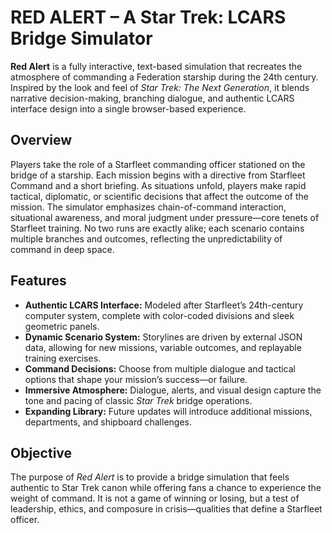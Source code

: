 # RED ALERT – A Star Trek: LCARS Bridge Simulator

**Red Alert** is a fully interactive, text-based simulation that recreates the atmosphere of commanding a Federation starship during the 24th century. Inspired by the look and feel of *Star Trek: The Next Generation*, it blends narrative decision-making, branching dialogue, and authentic LCARS interface design into a single browser-based experience.

## Overview

Players take the role of a Starfleet commanding officer stationed on the bridge of a starship. Each mission begins with a directive from Starfleet Command and a short briefing. As situations unfold, players make rapid tactical, diplomatic, or scientific decisions that affect the outcome of the mission.
The simulator emphasizes chain-of-command interaction, situational awareness, and moral judgment under pressure—core tenets of Starfleet training. No two runs are exactly alike; each scenario contains multiple branches and outcomes, reflecting the unpredictability of command in deep space.

## Features

- **Authentic LCARS Interface:** Modeled after Starfleet’s 24th-century computer system, complete with color-coded divisions and sleek geometric panels.
- **Dynamic Scenario System:** Storylines are driven by external JSON data, allowing for new missions, variable outcomes, and replayable training exercises.
- **Command Decisions:** Choose from multiple dialogue and tactical options that shape your mission’s success—or failure.
- **Immersive Atmosphere:** Dialogue, alerts, and visual design capture the tone and pacing of classic *Star Trek* bridge operations.
- **Expanding Library:** Future updates will introduce additional missions, departments, and shipboard challenges.

## Objective

The purpose of *Red Alert* is to provide a bridge simulation that feels authentic to Star Trek canon while offering fans a chance to experience the weight of command. It is not a game of winning or losing, but a test of leadership, ethics, and composure in crisis—qualities that define a Starfleet officer.
